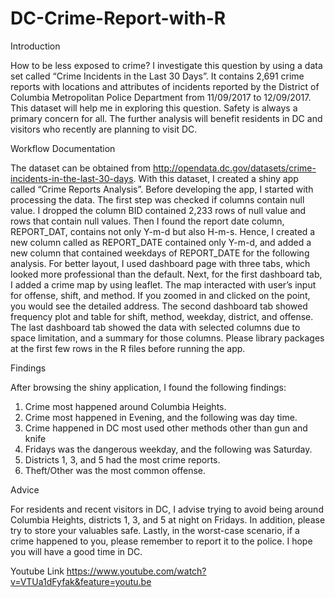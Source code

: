 # DC-Crime-Report-with-R

Introduction

How to be less exposed to crime? I investigate this question by using a data set called “Crime Incidents in the Last 30 Days”. It contains 2,691 crime reports with locations and attributes of incidents reported by the District of Columbia Metropolitan Police Department from 11/09/2017 to 12/09/2017. This dataset will help me in exploring this question. Safety is always a primary concern for all. The further analysis will benefit residents in DC and visitors who recently are planning to visit DC.

Workflow Documentation

The dataset can be obtained from http://opendata.dc.gov/datasets/crime-incidents-in-the-last-30-days. With this dataset, I created a shiny app called “Crime Reports Analysis”. Before developing the app, I started with processing the data. The first step was checked if columns contain null value. I dropped the column BID contained 2,233 rows of null value and rows that contain null values. Then I found the report date column, REPORT_DAT, contains not only Y-m-d but also H-m-s. Hence, I created a new column called as REPORT_DATE contained only Y-m-d, and added a new column that contained weekdays of REPORT_DATE for the following analysis. For better layout, I used dashboard page with three tabs, which looked more professional than the default. Next, for the first dashboard tab, I added a crime map by using leaflet. The map interacted with user’s input for offense, shift, and method. If you zoomed in and clicked on the point, you would see the detailed address. The second dashboard tab showed frequency plot and table for shift, method, weekday, district, and offense. The last dashboard tab showed the data with selected columns due to space limitation, and a summary for those columns. Please library packages at the first few rows in the R files before running the app.

Findings

After browsing the shiny application, I found the following findings:
1.	Crime most happened around Columbia Heights.
2.	Crime most happened in Evening, and the following was day time.
3.	Crime happened in DC most used other methods other than gun and knife
4.	Fridays was the dangerous weekday, and the following was Saturday.
5.	Districts 1, 3, and 5 had the most crime reports.
6.	Theft/Other was the most common offense.

Advice

For residents and recent visitors in DC, I advise trying to avoid being around Columbia Heights, districts 1, 3, and 5 at night on Fridays. In addition, please try to store your valuables safe. Lastly, in the worst-case scenario, if a crime happened to you, please remember to report it to the police. I hope you will have a good time in DC. 

Youtube Link
https://www.youtube.com/watch?v=VTUa1dFyfak&feature=youtu.be
